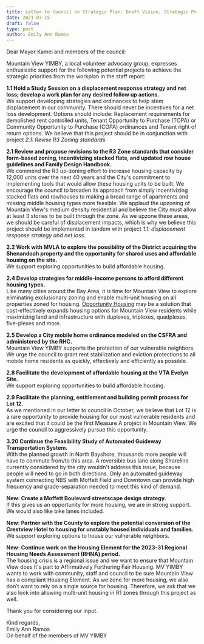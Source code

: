 ```yaml
---
title: Letter to Council on Strategic Plan: Draft Vision, Strategic Priorities, and Potential Projects
date: 2021-03-15
draft: false
type: post
author: Emily Ann Ramos
---
```


Dear Mayor Kamei and members of the council:  
  
Mountain View YIMBY, a local volunteer advocacy group, expresses enthusiastic support for the following potential projects to achieve the strategic priorities from the workplan in the staff report:  
  
**1.1 Hold a Study Session on a displacement response strategy and net loss; develop a work plan for any desired follow up actions.**  
We support developing strategies and ordinances to help stem displacement in our community. There should never be incentives for a net loss development. Options should include: Replacement requirements for demolished rent controlled units, Tenant Opportunity to Purchase (TOPA) or Community Opportunity to Purchase (COPA) ordinances and Tenant right of return options. We believe that this project should be in conjunction with project *2.1: Revise R3 Zoning standards*.  
  
**2.1 Review and propose revisions to the R3 Zone standards that consider form-based zoning, incentivizing stacked flats, and updated row house guidelines and Family Design Handbook.**  
We commend the R3 up-zoning effort to increase housing capacity by 12,000 units over the next 40 years and the City's commitment to implementing tools that would allow these housing units to be built. We encourage the council to broaden its approach from simply incentivizing stacked flats and rowhouses to making a broad range of apartments and missing middle housing types more feasible. We applaud the upzoning of Mountain View's medium density residential and believe the City must allow at least 3 stories to be built through the zone. As we upzone these areas, we should be careful of displacement impacts, which is why we believe this project should be implemented in tandem with project *1.1: displacement response strategy and net loss*.   
  
**2.2 Work with MVLA to explore the possibility of the District acquiring the Shenandoah property and the opportunity for shared uses and affordable housing on the site.**  
We support exploring opportunities to build affordable housing.  
  
**2.4 Develop strategies for middle-income persons to afford different housing types.**  
Like many cities around the Bay Area, it is time for Mountain View to explore eliminating exclusionary zoning and enable multi-unit housing on all properties zoned for housing. [Opportunity Housing] may be a solution that cost-effectively expands housing options for Mountain View residents while maximizing land and infrastructure with duplexes, triplexes, quadplexes, five-plexes and more.  
  
**2.5 Develop a City mobile home ordinance modeled on the CSFRA and administered by the RHC.**  
Mountain View YIMBY supports the protection of our vulnerable neighbors. We urge the council to grant rent stabilization and eviction protections to all mobile home residents as quickly, effectively and efficiently as possible.  
  
**2.8 Facilitate the development of affordable housing at the VTA Evelyn Site.**  
We support exploring opportunities to build affordable housing.  
  
**2.9 Facilitate the planning, entitlement and building permit process for Lot 12.**  
As we mentioned in our letter to council in October, we believe that Lot 12 is a rare opportunity to provide housing for our most vulnerable residents and are excited that it could be the first Measure A project in Mountain View. We urge the council to aggressively pursue this opportunity.  
  
**3.20 Continue the Feasibility Study of Automated Guideway Transportation System.**  
With the planned growth in North Bayshore, thousands more people will have to commute from/to this area. A reversible bus lane along Shoreline currently considered by the city wouldn't address this issue, because people will need to go in both directions. Only an automated guideway system connecting NBS with Moffett Field and Downtown can provide high frequency and grade-separation needed to meet this kind of demand.  
  
**New: Create a Moffett Boulevard streetscape design strategy.**  
If this gives us an opportunity for more housing, we are in strong support. We would also like bike lanes included.  
  
**New: Partner with the County to explore the potential conversion of the Crestview Hotel to housing for unstably housed individuals and families.**  
We support exploring options to house our vulnerable neighbors.   
  
**New: Continue work on the Housing Element for the 2023-31 Regional Housing Needs Assessment (RHNA) period.**  
The housing crisis is a regional issue and we want to ensure that Mountain View does it's part to Affirmatively Furthering Fair Housing. MV YIMBY wants to work with community, staff and council to be sure Mountain View has a compliant Housing Element. As we zone for more housing, we also don’t want to rely on a single source for housing. Therefore, we ask that we also look into allowing multi-unit housing in R1 zones through this project as well.  
  
Thank you for considering our input.  
  
Kind regards,  
Emily Ann Ramos  
On behalf of the members of MV YIMBY  

[Opportunity Housing]:https://mv-voice.com/news/2021/02/04/google-submits-plans-to-build-7000-homes-in-north-bayshore-the-largest-project-in-citys-history
